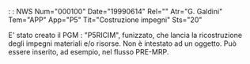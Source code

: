  :  : NWS Num="000100" Date="19990614" Rel="" Atr="G. Galdini" Tem="APP" App="P5" Tit="Costruzione impegni" Sts="20"

E' stato creato il PGM :  "P5RICIM", funizzato, che lancia la ricostruzione degli impegni materiali e/o risorse.
Non è intestato ad un oggetto.
Può essere inserito, ad esempio, nel flusso PRE-MRP.


